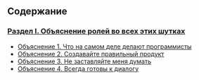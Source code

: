 ## Содержание
### [Раздел I. Объяснение ролей во всех этих шутках](PART-I)
* [Объяснение 1. Что на самом деле делают программисты](PART-I/Explanation-1)
* [Объяснение 2. Создавайте правильный продукт](PART-I/Explanation-2)
* [Объяснение 3. Не заставляйте меня думать](PART-I/Explanation-3)
* [Объяснение 4. Всегда готовы к диалогу](PART-I/Explanation-4)